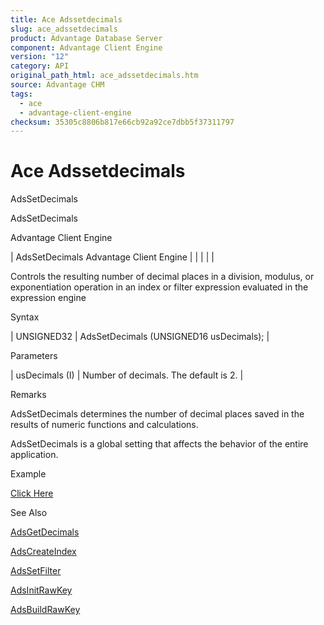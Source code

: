 ```yaml
---
title: Ace Adssetdecimals
slug: ace_adssetdecimals
product: Advantage Database Server
component: Advantage Client Engine
version: "12"
category: API
original_path_html: ace_adssetdecimals.htm
source: Advantage CHM
tags:
  - ace
  - advantage-client-engine
checksum: 35305c8806b817e66cb92a92ce7dbb5f37311797
---
```


# Ace Adssetdecimals

AdsSetDecimals

AdsSetDecimals

Advantage Client Engine

| AdsSetDecimals  Advantage Client Engine |  |  |  |  |

Controls the resulting number of decimal places in a division, modulus, or exponentiation operation in an index or filter expression evaluated in the expression engine

Syntax

| UNSIGNED32 | AdsSetDecimals (UNSIGNED16 usDecimals); |

Parameters

| usDecimals (I) | Number of decimals. The default is 2. |

Remarks

AdsSetDecimals determines the number of decimal places saved in the results of numeric functions and calculations.

AdsSetDecimals is a global setting that affects the behavior of the entire application.

Example

[Click Here](ace_examples.md#adssetdecimalsexample)

See Also

[AdsGetDecimals](ace_adsgetdecimals.md)

[AdsCreateIndex](ace_adscreateindex.md)

[AdsSetFilter](ace_adssetfilter.md)

[AdsInitRawKey](ace_adsinitrawkey.md)

[AdsBuildRawKey](ace_adsbuildrawkey.md)
